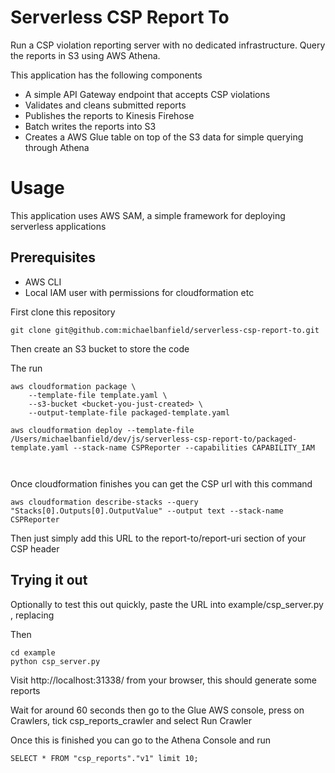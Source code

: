 # Serverless CSP Report To

Run a CSP violation reporting server with no dedicated infrastructure. Query the reports in S3 using AWS Athena.

This application has the following components

* A simple API Gateway endpoint that accepts CSP violations
* Validates and cleans submitted reports
* Publishes the reports to Kinesis Firehose
* Batch writes the reports into S3
* Creates a AWS Glue table on top of the S3 data for simple querying through Athena


# Usage

This application uses AWS SAM, a simple framework for deploying serverless applications

## Prerequisites
* AWS CLI
* Local IAM user with permissions for cloudformation etc

First clone this repository

```
git clone git@github.com:michaelbanfield/serverless-csp-report-to.git
```

Then create an S3 bucket to store the code

The run

```
aws cloudformation package \
    --template-file template.yaml \
    --s3-bucket <bucket-you-just-created> \
    --output-template-file packaged-template.yaml

aws cloudformation deploy --template-file /Users/michaelbanfield/dev/js/serverless-csp-report-to/packaged-template.yaml --stack-name CSPReporter --capabilities CAPABILITY_IAM



```

Once cloudformation finishes you can get the CSP url with this command

```
aws cloudformation describe-stacks --query "Stacks[0].Outputs[0].OutputValue" --output text --stack-name CSPReporter
```

Then just simply add this URL to the report-to/report-uri section of your CSP header

## Trying it out

Optionally to test this out quickly, paste the URL into example/csp_server.py , replacing <ReportUrl>

Then

```
cd example
python csp_server.py
```

Visit http://localhost:31338/ from your browser, this should generate some reports

Wait for around 60 seconds then go to the Glue AWS console, press on Crawlers, tick csp_reports_crawler and select Run Crawler

Once this is finished you can go to the Athena Console and run

```
SELECT * FROM "csp_reports"."v1" limit 10;

```
